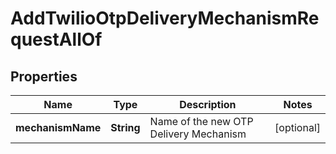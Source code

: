 

# AddTwilioOtpDeliveryMechanismRequestAllOf


## Properties

| Name | Type | Description | Notes |
|------------ | ------------- | ------------- | -------------|
|**mechanismName** | **String** | Name of the new OTP Delivery Mechanism |  [optional] |



